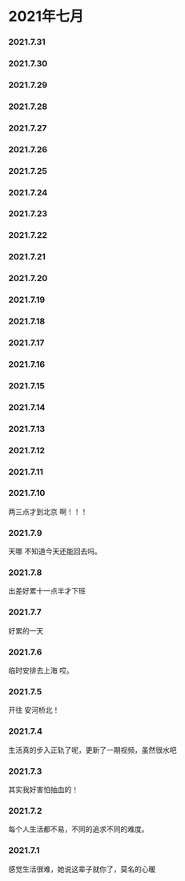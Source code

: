 # 2021年七月
### 2021.7.31
### 2021.7.30
### 2021.7.29
### 2021.7.28
### 2021.7.27
### 2021.7.26
### 2021.7.25
### 2021.7.24
### 2021.7.23
### 2021.7.22
### 2021.7.21
### 2021.7.20
### 2021.7.19
### 2021.7.18
### 2021.7.17
### 2021.7.16
### 2021.7.15
### 2021.7.14
### 2021.7.13
### 2021.7.12
### 2021.7.11
### 2021.7.10
两三点才到北京 啊！！！
### 2021.7.9
天哪 不知道今天还能回去吗。
### 2021.7.8
出差好累十一点半才下班
### 2021.7.7
好累的一天
### 2021.7.6
临时安排去上海 哎。
### 2021.7.5
开往 安河桥北！
### 2021.7.4
生活真的步入正轨了呢，更新了一期视频，虽然很水吧
### 2021.7.3
其实我好害怕抽血的！
### 2021.7.2
每个人生活都不易，不同的追求不同的难度。
### 2021.7.1
感觉生活很难，她说这辈子就你了，莫名的心暖
